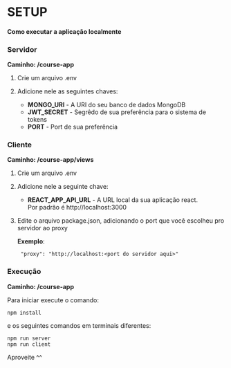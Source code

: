 # SETUP

#### Como executar a aplicação localmente

### Servidor

<b>Caminho: /course-app</b>

1. Crie um arquivo .env

2. Adicione nele as seguintes chaves:
    + <b>MONGO_URI</b> - A URI do seu banco de dados MongoDB
    + <b>JWT_SECRET</b> - Segrêdo de sua preferência para o sistema de tokens
    + <b>PORT</b> - Port de sua preferência

### Cliente

<b>Caminho: /course-app/views</b>

1. Crie um arquivo .env


2. Adicione nele a seguinte chave:
    + <b>REACT_APP_API_URL</b> - A URL local da sua aplicação react.</br>
    Por padrão é http://<nolink>localhost:3000


3. Edite o arquivo package.json, adicionando o port que você escolheu pro servidor ao proxy

    <b>Exemplo</b>:

        "proxy": "http://localhost:<port do servidor aqui>"



### Execução

<b>Caminho: /course-app</b>

Para iniciar execute o comando:

    npm install

e os seguintes comandos em terminais diferentes:

    npm run server
    npm run client


Aproveite ^^
